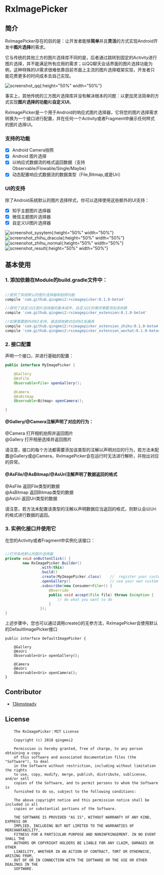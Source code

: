 # RxImagePicker

## 简介

RxImagePicker存在的目的是：让开发者能够**简单**并且**灵活**的方式实现Android开发中**图片选择**的需求。

它与传统的其他三方的图片选择库不同的是，后者通过跳转到固定的Activity进行图片选择，并不能满足所有应用的需求；以QQ聊天会话界面的图片选择功能为例，这种特殊的UI需求很难依靠目前市面上主流的图片选择框架实现，开发者只能花费更多的时间成本去自己实现。

![screenshot_qq](https://github.com/qingmei2/RxImagePicker/blob/dev_qingmei2/screenshot/screenshot_qq.png){:height="50%" width="50%"}

事实上，其他传统的三方图片选择库并没有解决根本的问题：以更加灵活简单的方式实现**图片选择的功能**和**自定义UI**。

RxImagePicker是一个用于Android的响应式图片选择器，它将您的图片选择需求转换为一个接口进行配置，并在任何一个Activity或者Fragment中展示任何样式的图片选择UI。

### 支持的功能

- [x] Android Camera拍照
- [x] Android 图片选择
- [x] 以响应式数据流的格式返回数据（支持Observable/Flowable/Single/Maybe）
- [x] 动态配置响应式数据流的数据类型（File,Bitmap,或是Uri）

### UI的支持

除了Android系统默认的图片选择样式，你可以选择使用这些额外的UI支持：

- [x] 知乎主题图片选择器
- [x] 微信主题图片选择器
- [x] 自定义UI图片选择器

![screenshot_sysytem](https://github.com/qingmei2/RxImagePicker/blob/dev_qingmei2/screenshot/screenshot_sysytem.png){:height="50%" width="50%"}
![screenshot_zhihu_dracula](https://github.com/qingmei2/RxImagePicker/blob/dev_qingmei2/screenshot/screenshot_zhihu_dracula.png){:height="50%" width="50%"}
![screenshot_zhihu_normal](https://github.com/qingmei2/RxImagePicker/blob/dev_qingmei2/screenshot/screenshot_zhihu_normal.png){:height="50%" width="50%"}
![screenshot_result](https://github.com/qingmei2/RxImagePicker/blob/dev_qingmei2/screenshot/screenshot_result.png){:height="50%" width="50%"}

## <h2 id="Usage">基本使用</h2>

### 1. 添加依赖在Module的build.gradle文件中：

```groovy

//提供了系统默认的图片选择器和拍照功能
compile 'com.github.qingmei2:rximagepicker:0.1.0-beta4'

//提供了自定义UI图片选择器的基本组件，自定义UI的需求需要添加该依赖
compile 'com.github.qingmei2:rximagepicker_extension:0.1.0-beta4'

//如果需要额外的UI支持，请选择依赖对应的UI拓展库
compile 'com.github.qingmei2:rximagepicker_extension_zhihu:0.1.0-beta4'     //知乎图片选择器
compile 'com.github.qingmei2:rximagepicker_extension_wechat:0.1.0-beta4'    //微信图片选择器

```
### 2. 接口配置

声明一个接口，并进行基础的配置：

```java
public interface MyImagePicker {

    @Gallery
    @AsFile
    Observable<File> openGallery();

    @Camera
    @AsBitmap
    Observable<Bitmap> openCamera();

}
```

#### @Gallery/@Camera注解声明了对应的行为：

@Camera 打开相机拍照并返回图片  
@Gallery 打开相册选择并返回图片  

请注意，接口的每个方法都需要添加该类型的注解以声明对应的行为，若方法未配置@Gallery或@Camera，RxImagePicker会在运行时无法进行解析，并抛出对应的异常。

#### @AsFile/@AsBitmap/@AsUri注解声明了数据返回的格式

@AsFile 返回File类型的数据  
@AsBitmap  返回Bitmap类型的数据  
@AsUri  返回Uri类型的数据  

请注意，若方法未配置该类型的注解以声明数据应当返回的格式，则默认会以Uri的格式进行数据的返回。

### 3. 实例化接口并使用它

在您的Activity或者Fragment中实例化该接口：

```java

//打开系统默认的图片选择器
private void onButtonClick() {
        new RxImagePicker.Builder()
                .with(this)
                .build()
                .create(MyImagePicker.class)    //  register your custom imagePicker interface
                .openGallery()                  // use your own custom method 「take photo」or 「picture selection」
                .subscribe(new Consumer<File>() {
                    @Override
                    public void accept(File file) throws Exception {
                        // do what you want to do
                    }
                });
}
```
上述步骤中，您也可以通过调用create()的无参方法，RxImagePicker会使用默认的DefaultImagePicker接口

```
public interface DefaultImagePicker {

    @Gallery
    @AsUri
    Observable<Uri> openGallery();

    @Camera
    @AsUri
    Observable<Uri> openCamera();
}

```

## Contributor

* [13kmsteady](https://github.com/13kmsteady)

License
-------

        The RxImagePicker：MIT License

        Copyright (c) 2018 qingmei2

        Permission is hereby granted, free of charge, to any person obtaining a copy
        of this software and associated documentation files (the "Software"), to deal
        in the Software without restriction, including without limitation the rights
        to use, copy, modify, merge, publish, distribute, sublicense, and/or sell
        copies of the Software, and to permit persons to whom the Software is
        furnished to do so, subject to the following conditions:
        
        The above copyright notice and this permission notice shall be included in all
        copies or substantial portions of the Software.
        
        THE SOFTWARE IS PROVIDED "AS IS", WITHOUT WARRANTY OF ANY KIND, EXPRESS OR
        IMPLIED, INCLUDING BUT NOT LIMITED TO THE WARRANTIES OF MERCHANTABILITY,
        FITNESS FOR A PARTICULAR PURPOSE AND NONINFRINGEMENT. IN NO EVENT SHALL THE
        AUTHORS OR COPYRIGHT HOLDERS BE LIABLE FOR ANY CLAIM, DAMAGES OR OTHER
        LIABILITY, WHETHER IN AN ACTION OF CONTRACT, TORT OR OTHERWISE, ARISING FROM,
        OUT OF OR IN CONNECTION WITH THE SOFTWARE OR THE USE OR OTHER DEALINGS IN THE
        SOFTWARE.
